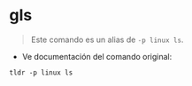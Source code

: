 # gls

> Este comando es un alias de `-p linux ls`.

- Ve documentación del comando original:

`tldr -p linux ls`
